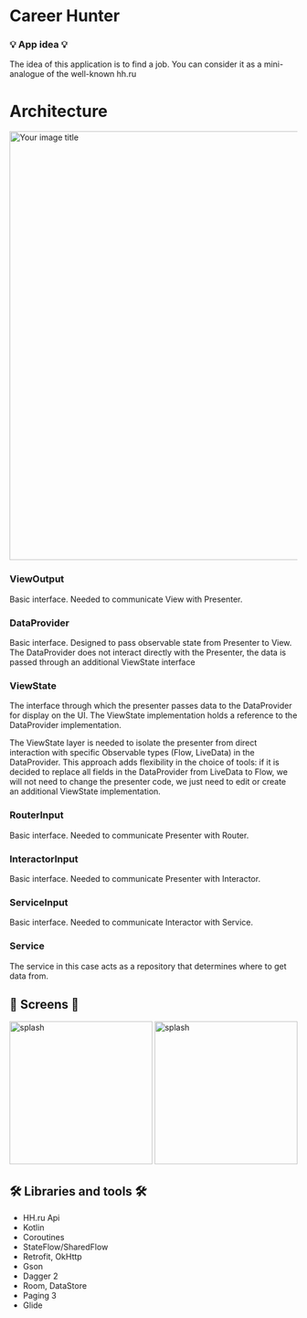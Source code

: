 # Career Hunter

### 💡 App idea 💡
The idea of this application is to find a job. You can consider it as a mini-analogue of the well-known hh.ru

##

# Architecture
<img src="https://github.com/Mr-Ratatu/Work-Found-App/blob/AN-02_work_list_screen/images/architecture.png" alt="Your image title" width="750"/>

### ViewOutput
Basic interface. Needed to communicate View with Presenter.

### DataProvider
Basic interface.
Designed to pass observable state from Presenter to View. The DataProvider does not interact directly with the Presenter, the data is passed through an additional ViewState interface

### ViewState
The interface through which the presenter passes data to the DataProvider for display on the UI.
The ViewState implementation holds a reference to the DataProvider implementation.

The ViewState layer is needed to isolate the presenter from direct interaction with specific Observable types (Flow, LiveData) in the DataProvider.
This approach adds flexibility in the choice of tools: if it is decided to replace all fields in the DataProvider from LiveData to Flow, we will not need to change the presenter code, we just need to edit or create an additional ViewState implementation.

### RouterInput
Basic interface. Needed to communicate Presenter with Router.

### InteractorInput
Basic interface. Needed to communicate Presenter with Interactor.

### ServiceInput
Basic interface. Needed to communicate Interactor with Service.

### Service
The service in this case acts as a repository that determines where to get data from.

##

## 📱 Screens 📱

<img src="https://github.com/Mr-Ratatu/Work-Found-App/blob/AN-02_work_list_screen/images/splash.jpg" alt="splash" width="250"/> <img src="https://github.com/Mr-Ratatu/Work-Found-App/blob/AN-02_work_list_screen/images/WorkList.jpg" alt="splash" width="250"/>


##

##  🛠 Libraries and tools 🛠

* HH.ru Api
* Kotlin
* Coroutines
* StateFlow/SharedFlow
* Retrofit, OkHttp
* Gson
* Dagger 2
* Room, DataStore
* Paging 3
* Glide
